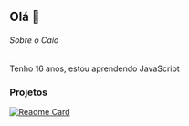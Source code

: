 ## Olá 👋

###### Sobre o Caio
Tenho 16 anos, estou aprendendo JavaScript

### Projetos
[![Readme Card](httpsgithub-readme-stats.vercel.appapipinusername=githubjavascriptebac&repo=variavel&theme=dark)](httpsgithub.comanuraghazragithub-readme-stats)
